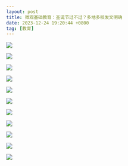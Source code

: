 ```yaml
---
layout: post
title: 微观基础教育：圣诞节过不过？多地多校发文明确
date: 2023-12-24 19:20:44 +0800
tag: [教育]
---
```


![](/styles/images/no-christmas%20-%201.jpg.avif)

![](/styles/images/no-christmas%20-%202.jpg.avif)

![](/styles/images/no-christmas%20-%203.jpg.avif)

![](/styles/images/no-christmas%20-%2011.jpg.avif)

![](/styles/images/no-christmas%20-%205.jpg.avif)

![](/styles/images/no-christmas%20-%206.jpg.avif)

![](/styles/images/no-christmas%20-%2012.jpg.avif)

![](/styles/images/no-christmas%20-%208.jpg.avif)

![](/styles/images/no-christmas%20-%209.jpg.avif)

![](/styles/images/no-christmas%20-%2010.jpg.avif)

![](/styles/images/no-christmas%20-%2013.jpg.avif)
